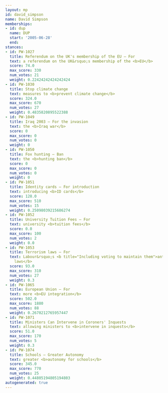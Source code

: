 ```yaml
---
layout: mp
id: david_simpson
name: David Simpson
memberships:
- id: dup
  name: DUP
  start: '2005-06-28'
  end: 
stances:
- id: PW-1027
  title: Referendum on the UK's membership of the EU — For
  text: a referendum on the UK&rsquo;s membership of the <b>EU</b>
  score: 74.0
  max_score: 330
  num_votes: 21
  weight: 0.22424242424242424
- id: PW-1030
  title: Stop climate change
  text: measures to <b>prevent climate change</b>
  score: 324.0
  max_score: 670
  num_votes: 27
  weight: 0.4835820895522388
- id: PW-1049
  title: Iraq 2003 — For the invasion
  text: the <b>Iraq war</b>
  score: 0
  max_score: 0
  num_votes: 0
  weight: 0
- id: PW-1050
  title: Fox hunting — Ban
  text: the <b>hunting ban</b>
  score: 0
  max_score: 0
  num_votes: 0
  weight: 0
- id: PW-1051
  title: Identity cards — For introduction
  text: introducing <b>ID cards</b>
  score: 128.0
  max_score: 510
  num_votes: 15
  weight: 0.25098039215686274
- id: PW-1052
  title: University Tuition Fees — For
  text: university <b>tuition fees</b>
  score: 0.0
  max_score: 100
  num_votes: 2
  weight: 0.0
- id: PW-1053
  title: Terrorism laws — For
  text: Labour&rsquo;s <b title="Including voting to maintain them">anti-terrorism
    laws</b>
  score: 93.0
  max_score: 310
  num_votes: 27
  weight: 0.3
- id: PW-1065
  title: European Union — For
  text: more <b>EU integration</b>
  score: 502.0
  max_score: 1880
  num_votes: 88
  weight: 0.2670212765957447
- id: PW-1071
  title: Ministers Can Intervene in Coroners' Inquests
  text: allowing ministers to <b>intervene in inquests</b>
  score: 51.0
  max_score: 170
  num_votes: 5
  weight: 0.3
- id: PW-1074
  title: Schools — Greater Autonomy
  text: greater <b>autonomy for schools</b>
  score: 345.0
  max_score: 770
  num_votes: 25
  weight: 0.44805194805194803
autogenerated: true
---
```

